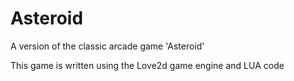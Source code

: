 # Asteroid
A version of the classic arcade game 'Asteroid'

This game is written using the Love2d game engine and LUA code
